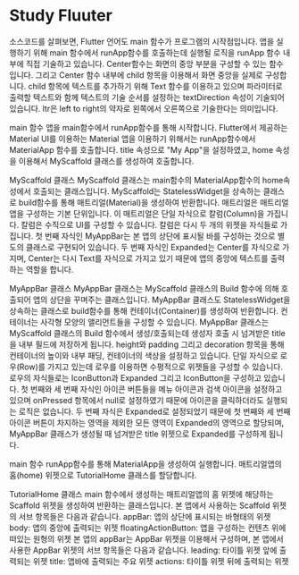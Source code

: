# Study Fluuter
소스코드를 살펴보면, Flutter 언어도 main 함수가 프로그램의 시작점입니다. 
앱을 실행하기 위해 main 함수에서 runApp함수를 호출하는데 실행될 로직을 runApp 함수 내부에 직접 기술하고 있습니다.
Center함수는 화면의 중앙 부분을 구성할 수 있는 함수입니다. 그리고 Center 함수 내부에 child 항목을 이용해서 화면 중앙을 실제로 구성합니다. child 항목에 텍스트를 추가하기 위해 Text 함수를 이용하고 있으며 파라미터로 출력할 텍스트와 함께 텍스트의 기술 순서를 설정하는 textDirection 속성이 기술되어 있습니다.
ltr은 left to right의 약자로 왼쪽에서 오른쪽으로 기술한다는 의미입니다.


main 함수
앱을 main함수에서 runApp함수를 통해 시작합니다. Flutter에서 제공하는 Material UI를 이용하는 Material 앱을 이용하기 위해서는 runApp함수에서 MaterialApp 함수를 호출합니다. title 속성으로 "My App"을 설정하였고, home 속성을 이용해서 MyScaffold 클래스를 생성하여 호출합니다.

MyScaffold 클래스
MyScaffold 클래스는 main함수의 MaterialApp함수의 home속성에서 호출되는 클래스입니다.
MyScaffold는 StatelessWidget을 상속하는 클래스로 build함수를 통해 매트리얼(Material)을 생성하여 반환합니다. 매트리얼은 매트리얼 앱을 구성하는 기본 단위입니다.
이 매트리얼은 단일 자식으로 칼럼(Column)을 가집니다. 칼럼은 수직으로 UI를 구성할 수 있습니다. 칼럼은 다시 두 개의 위젯을 자식들로 가집니다.
첫 번째 자식인 MyAppBar는 본 앱의 상단에 표시될 바를 구성하는 것으로 별도의 클래스로 구현되어 있습니다.
두 번째 자식인 Expanded는 Center를 자식으로 가지며, Center는 다시 Text를 자식으로 가지고 있기 때문에 앱의 중앙에 텍스트를 출력하는 역할을 합니다.

MyAppBar 클래스
MyAppBar 클래스는 MyScaffold 클래스의 Build 함수에 의해 호출되어 앱의 상단을 꾸며주는 클래스입니다.
MyAppBar 클래스도 StatelessWidget을 상속하는 클래스로 build함수를 통해 컨테이너(Container)를 생성하여 반환합니다. 컨테이너는 사각형  모양의 앨리먼트들을 구성할 수 있습니다.
MyAppBar 클래스는 MyScaffold 클래스의 Build 함수에서 생성/호출되는데 생성자 호출 시 넘겨받은 title을 내부 필드에 저장하게 됩니다.
height와 padding 그리고 decoration 항목을 통해 컨테이너의 높이와 내부 패딩, 컨테이너의 색상을 설정하고 있습니다.
단일 자식으로 로우(Row)를 가지고 있는데 로우를 이용하면 수평적으로 위젯들을 구성할 수 있습니다. 로우의 자식들로는 IconButton과 Expanded 그리고 IconButton을 구성하고 있습니다.
첫 번째와 세 번째 자식인 아이콘 버튼들을 메뉴 아이콘과 검색 아이콘을 설정하고 있으며 onPressed 항목에서 null로 설정하였기 때문에 아이콘을 클릭하더라도 실행되는 로직은 없습니다.
두 번째 자식은 Expanded로 설정되었기 때문에 첫 번째와 세 번째 아이콘 버튼이 차지하는 영역을 제외한 모든 영역이 Expanded의 영역으로 할당되며, MyAppBar 클래스가 생성될 때 넘겨받은 title 위젯으로 Expanded를 구성하게 됩니다.


main 함수
runApp함수를 통해 MaterialApp을 생성하여 실행합니다. 매트리얼앱의 홈(home) 위젯으로 TutorialHome 클래스를 할당합니다.

TutorialHome 클래스
main 함수에서 생성하는 매트리얼앱의 홈 위젯에 해당하는 Scaffold 위젯을 생성하여 반환하는 클래스입니다. 본 앱에서 사용하는 Scaffold 위젯의 서브 항목들은 다음과 같습니다.
appBar: 앱의 상단에 표시되는 바형태의 위젯
body: 앱의 중앙에 출력되는 위젯
floatingActionButton: 앱을 구성하는 컨텐츠 위에 떠있는 원형의 위젯
본 앱의 appBar는 AppBar 위젯을 이용해서 구성하며, 본 앱에서 사용한 AppBar 위젯의 서브 항목들은 다음과 같습니다.
leading: 타이틀 위젯 앞에 출력되는 위젯
title: 앱바에 출력되는 주요 위젯
actions: 타이틀 위젯 뒤에 출력되는 위젯
